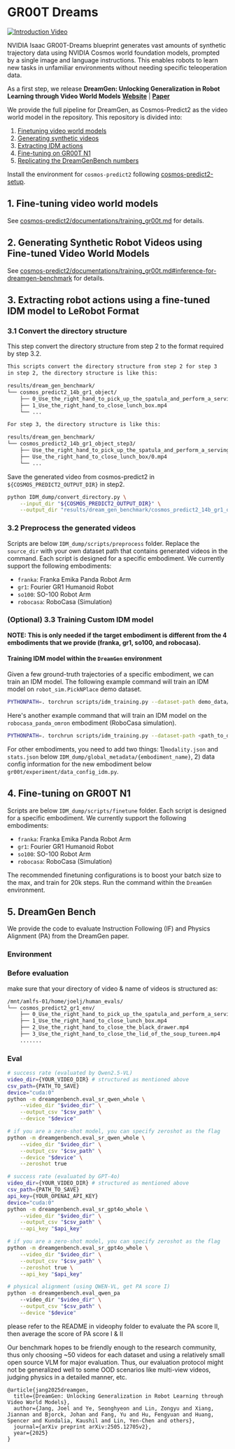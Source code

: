 # GR00T Dreams
[![Introduction Video](https://img.youtube.com/vi/8Mwrfvq-GeY/0.jpg)](https://www.youtube.com/watch?v=8Mwrfvq-GeY)

NVIDIA Isaac GR00T-Dreams blueprint generates vast amounts of synthetic trajectory data using NVIDIA Cosmos world foundation models, prompted by a single image and language instructions. This enables robots to learn new tasks in unfamiliar environments without needing specific teleoperation data.

As a first step, we release <b>DreamGen: Unlocking Generalization in Robot Learning through Video World Models</b> <a href="https://research.nvidia.com/labs/gear/dreamgen/"><strong>Website</strong></a> | <a href="https://arxiv.org/abs/2505.12705"><strong>Paper</strong></a>


We provide the full pipeline for DreamGen, as Cosmos-Predict2 as the video world model in the repository. This repository is divided into:
1. [Finetuning video world models](#1-fine-tuning-video-world-models)
2. [Generating synthetic videos](#2-generating-synthetic-robot-videos-using-fine-tuned-video-world-models)
3. [Extracting IDM actions](#3-extracting-robot-actions-using-a-fine-tuned-idm-model-to-lerobot-format)
4. [Fine-tuning on GR00T N1](#4-fine-tuning-on-gr00t-n1)
5. [Replicating the DreamGenBench numbers](#5-dreamgen-bench)

Install the environment for `cosmos-predict2` following [cosmos-predict2-setup](https://github.com/nvidia-cosmos/cosmos-predict2/blob/main/documentations/post-training_video2world_gr00t.md#prerequisites).

## 1. Fine-tuning video world models
See [cosmos-predict2/documentations/training_gr00t.md](https://github.com/nvidia-cosmos/cosmos-predict2/blob/main/documentations/post-training_video2world_gr00t.md#video2world-post-training-for-dreamgen-bench) for details.

## 2. Generating Synthetic Robot Videos using Fine-tuned Video World Models
See [cosmos-predict2/documentations/training_gr00t.md#inference-for-dreamgen-benchmark](https://github.com/nvidia-cosmos/cosmos-predict2/blob/main/documentations/post-training_video2world_gr00t.md#4-inference-for-dreamgen-benchmark) for details.


## 3. Extracting robot actions using a fine-tuned IDM model to LeRobot Format

### 3.1 Convert the directory structure
This step convert the directory structure from step 2 to the format required by step 3.2.
```markdown
This scripts convert the directory structure from step 2 for step 3
in step 2, the directory structure is like this:

results/dream_gen_benchmark/
└── cosmos_predict2_14b_gr1_object/
    ├── 0_Use_the_right_hand_to_pick_up_the_spatula_and_perform_a_serving_motion_from_the_bowl_onto_the_metal_plate.mp4
    ├── 1_Use_the_right_hand_to_close_lunch_box.mp4
    └── ...

For step 3, the directory structure is like this:

results/dream_gen_benchmark/
└── cosmos_predict2_14b_gr1_object_step3/
    ├── Use_the_right_hand_to_pick_up_the_spatula_and_perform_a_serving_motion_from_the_bowl_onto_the_metal_plate/0.mp4
    ├── Use_the_right_hand_to_close_lunch_box/0.mp4
    └── ...
```

Save the generated video from cosmos-predict2 in `${COSMOS_PREDICT2_OUTPUT_DIR}` in step2.

```bash
python IDM_dump/convert_directory.py \
    --input_dir "${COSMOS_PREDICT2_OUTPUT_DIR}" \
    --output_dir "results/dream_gen_benchmark/cosmos_predict2_14b_gr1_object_step3"
```

### 3.2 Preprocess the generated videos
Scripts are below `IDM_dump/scripts/preprocess` folder. Replace the `source_dir` with your own dataset path that contains generated videos in the command. Each script is designed for a specific embodiment. We currently support the following embodiments:
- `franka`: Franka Emika Panda Robot Arm
- `gr1`: Fourier GR1 Humanoid Robot
- `so100`: SO-100 Robot Arm
- `robocasa`: RoboCasa (Simulation)


### (Optional) 3.3 Training Custom IDM model
**NOTE: This is only needed if the target embodiment is different from the 4 embodiments that we provide (franka, gr1, so100, and robocasa).**

#### Training IDM model within the `DreamGen` environment
Given a few ground-truth trajectories of a specific embodiment, we can train an IDM model. 
The following example command will train an IDM model on `robot_sim.PickNPlace` demo dataset.
```bash
PYTHONPATH=. torchrun scripts/idm_training.py --dataset-path demo_data/robot_sim.PickNPlace/ --embodiment_tag gr1
```

Here's another example command that will train an IDM model on the `robocasa_panda_omron` embodiment (RoboCasa simulation). 

```bash
PYTHONPATH=. torchrun scripts/idm_training.py --dataset-path <path_to_dataset> --data-config single_panda_gripper --embodiment_tag "robocasa_panda_omron"
```
For other embodiments, you need to add two things: 1)`modality.json` and `stats.json` below `IDM_dump/global_metadata/{embodiment_name}`, 2) data config information for the new embodiment below `gr00t/experiment/data_config_idm.py`.


## 4. Fine-tuning on GR00T N1

Scripts are below `IDM_dump/scripts/finetune` folder. Each script is designed for a specific embodiment. We currently support the following embodiments:
- `franka`: Franka Emika Panda Robot Arm
- `gr1`: Fourier GR1 Humanoid Robot
- `so100`: SO-100 Robot Arm
- `robocasa`: RoboCasa (Simulation)

The recommended finetuning configurations is to boost your batch size to the max, and train for 20k steps.
Run the command within the `DreamGen` environment.

## 5. DreamGen Bench

We provide the code to evaluate Instruction Following (IF) and Physics Alignment (PA) from the DreamGen paper.

### Environment

### Before evaluation
make sure that your directory of video & name of videos is structured as:
```md
/mnt/amlfs-01/home/joelj/human_evals/
└── cosmos_predict2_gr1_env/
    ├── 0_Use_the_right_hand_to_pick_up_the_spatula_and_perform_a_serving_motion_from_the_bowl_onto_the_metal_plate.mp4
    ├── 1_Use_the_right_hand_to_close_lunch_box.mp4
    ├── 2_Use_the_right_hand_to_close_the_black_drawer.mp4
    ├── 3_Use_the_right_hand_to_close_the_lid_of_the_soup_tureen.mp4
    .......
```

### Eval

```bash
# success rate (evaluated by Qwen2.5-VL)
video_dir={YOUR_VIDEO_DIR} # structured as mentioned above
csv_path={PATH_TO_SAVE}
device="cuda:0"
python -m dreamgenbench.eval_sr_qwen_whole \
    --video_dir "$video_dir" \
    --output_csv "$csv_path" \
    --device "$device"

# if you are a zero-shot model, you can specify zeroshot as the flag
python -m dreamgenbench.eval_sr_qwen_whole \
    --video_dir "$video_dir" \
    --output_csv "$csv_path" \
    --device "$device" \
    --zeroshot true

# success rate (evaluated by GPT-4o)
video_dir={YOUR_VIDEO_DIR} # structured as mentioned above
csv_path={PATH_TO_SAVE}
api_key={YOUR_OPENAI_API_KEY}
device="cuda:0"
python -m dreamgenbench.eval_sr_gpt4o_whole \
    --video_dir "$video_dir" \
    --output_csv "$csv_path" \
    --api_key "$api_key"

# if you are a zero-shot model, you can specify zeroshot as the flag
python -m dreamgenbench.eval_sr_gpt4o_whole \
    --video_dir "$video_dir" \
    --output_csv "$csv_path" \
    --zeroshot true \
    --api_key "$api_key"

# physical alignment (using QWEN-VL, get PA score I)
python -m dreamgenbench.eval_qwen_pa
    --video_dir "$video_dir" \
    --output_csv "$csv_path" \
    --device "$device"


```
please refer to the README in videophy folder to evaluate the PA score II, then average the score of PA score I & II

Our benchmark hopes to be friendly enough to the research community, thus only choosing ~50 videos for each dataset and using a relatively small open source VLM for major evaluation. Thus, our evaluation protocol might not be generalized well to some OOD scenarios like multi-view videos, judging physics in a detailed manner, etc.

```
@article{jang2025dreamgen,
  title={DreamGen: Unlocking Generalization in Robot Learning through Video World Models},
  author={Jang, Joel and Ye, Seonghyeon and Lin, Zongyu and Xiang, Jiannan and Bjorck, Johan and Fang, Yu and Hu, Fengyuan and Huang, Spencer and Kundalia, Kaushil and Lin, Yen-Chen and others},
  journal={arXiv preprint arXiv:2505.12705v2},
  year={2025}
}
```
